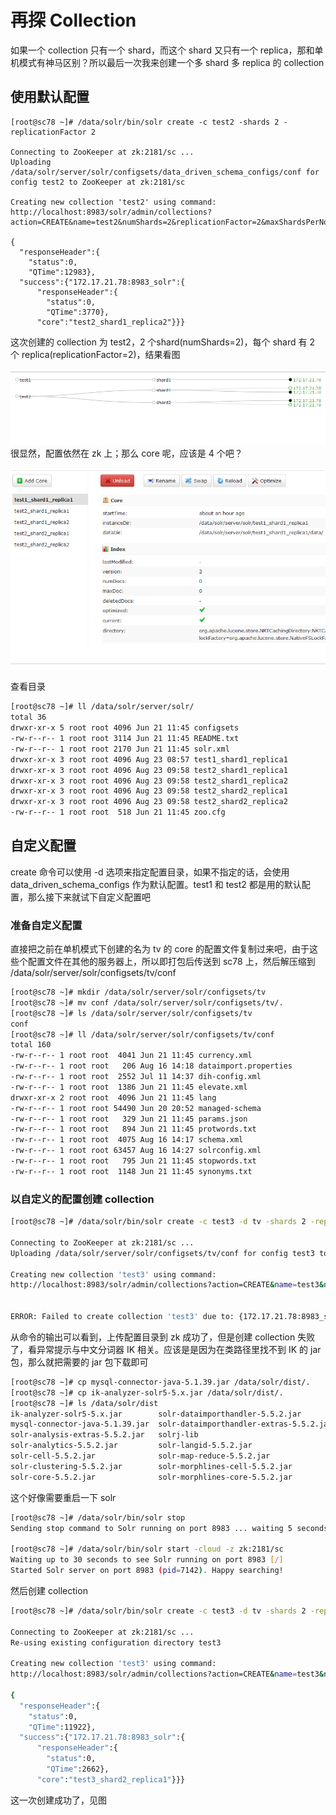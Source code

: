 # 再探 Collection

如果一个 collection 只有一个 shard，而这个 shard 又只有一个 replica，那和单机模式有神马区别？所以最后一次我来创建一个多 shard 多 replica 的 collection

## 使用默认配置

```
[root@sc78 ~]# /data/solr/bin/solr create -c test2 -shards 2 -replicationFactor 2

Connecting to ZooKeeper at zk:2181/sc ...
Uploading /data/solr/server/solr/configsets/data_driven_schema_configs/conf for config test2 to ZooKeeper at zk:2181/sc

Creating new collection 'test2' using command:
http://localhost:8983/solr/admin/collections?action=CREATE&name=test2&numShards=2&replicationFactor=2&maxShardsPerNode=4&collection.configName=test2

{
  "responseHeader":{
    "status":0,
    "QTime":12983},
  "success":{"172.17.21.78:8983_solr":{
      "responseHeader":{
        "status":0,
        "QTime":3770},
      "core":"test2_shard1_replica2"}}}
```

这次创建的 collection 为 test2，2 个shard(numShards=2)，每个 shard 有 2 个 replica(replicationFactor=2)，结果看图

![](sc6.PNG)
很显然，配置依然在 zk 上；那么 core 呢，应该是 4 个吧？

![](sc7.PNG)

查看目录

```bash
[root@sc78 ~]# ll /data/solr/server/solr/
total 36
drwxr-xr-x 5 root root 4096 Jun 21 11:45 configsets
-rw-r--r-- 1 root root 3114 Jun 21 11:45 README.txt
-rw-r--r-- 1 root root 2170 Jun 21 11:45 solr.xml
drwxr-xr-x 3 root root 4096 Aug 23 08:57 test1_shard1_replica1
drwxr-xr-x 3 root root 4096 Aug 23 09:58 test2_shard1_replica1
drwxr-xr-x 3 root root 4096 Aug 23 09:58 test2_shard1_replica2
drwxr-xr-x 3 root root 4096 Aug 23 09:58 test2_shard2_replica1
drwxr-xr-x 3 root root 4096 Aug 23 09:58 test2_shard2_replica2
-rw-r--r-- 1 root root  518 Jun 21 11:45 zoo.cfg
```

## 自定义配置

create 命令可以使用 -d 选项来指定配置目录，如果不指定的话，会使用 data_driven_schema_configs 作为默认配置。test1 和 test2 都是用的默认配置，那么接下来就试下自定义配置吧

### 准备自定义配置

直接把之前在单机模式下创建的名为 tv 的 core 的配置文件复制过来吧，由于这些个配置文件在其他的服务器上，所以即打包后传送到 sc78 上，然后解压缩到 /data/solr/server/solr/configsets/tv/conf

```bash
[root@sc78 ~]# mkdir /data/solr/server/solr/configsets/tv
[root@sc78 ~]# mv conf /data/solr/server/solr/configsets/tv/.
[root@sc78 ~]# ls /data/solr/server/solr/configsets/tv
conf
[root@sc78 ~]# ll /data/solr/server/solr/configsets/tv/conf
total 160
-rw-r--r-- 1 root root  4041 Jun 21 11:45 currency.xml
-rw-r--r-- 1 root root   206 Aug 16 14:18 dataimport.properties
-rw-r--r-- 1 root root  2552 Jul 11 14:37 dih-config.xml
-rw-r--r-- 1 root root  1386 Jun 21 11:45 elevate.xml
drwxr-xr-x 2 root root  4096 Jun 21 11:45 lang
-rw-r--r-- 1 root root 54490 Jun 20 20:52 managed-schema
-rw-r--r-- 1 root root   329 Jun 21 11:45 params.json
-rw-r--r-- 1 root root   894 Jun 21 11:45 protwords.txt
-rw-r--r-- 1 root root  4075 Aug 16 14:17 schema.xml
-rw-r--r-- 1 root root 63457 Aug 16 14:27 solrconfig.xml
-rw-r--r-- 1 root root   795 Jun 21 11:45 stopwords.txt
-rw-r--r-- 1 root root  1148 Jun 21 11:45 synonyms.txt
```
### 以自定义的配置创建 collection

```bash
[root@sc78 ~]# /data/solr/bin/solr create -c test3 -d tv -shards 2 -replicationFactor 2

Connecting to ZooKeeper at zk:2181/sc ...
Uploading /data/solr/server/solr/configsets/tv/conf for config test3 to ZooKeeper at zk:2181/sc

Creating new collection 'test3' using command:
http://localhost:8983/solr/admin/collections?action=CREATE&name=test3&numShards=2&replicationFactor=2&maxShardsPerNode=4&collection.configName=test3


ERROR: Failed to create collection 'test3' due to: {172.17.21.78:8983_solr=org.apache.solr.client.solrj.impl.HttpSolrClient$RemoteSolrException:Error from server at http://172.17.21.78:8983/solr: Error CREATEing SolrCore 'test3_shard1_replica2': Unable to create core [test3_shard1_replica2] Caused by: org.wltea.analyzer.lucene.IKAnalyzer}
```

从命令的输出可以看到，上传配置目录到 zk 成功了，但是创建 collection 失败了，看异常提示与中文分词器 IK 相关。应该是是因为在类路径里找不到 IK 的 jar 包，那么就把需要的 jar 包下载即可

```bash
[root@sc78 ~]# cp mysql-connector-java-5.1.39.jar /data/solr/dist/.
[root@sc78 ~]# cp ik-analyzer-solr5-5.x.jar /data/solr/dist/.
[root@sc78 ~]# ls /data/solr/dist
ik-analyzer-solr5-5.x.jar        solr-dataimporthandler-5.5.2.jar         solr-solrj-5.5.2.jar
mysql-connector-java-5.1.39.jar  solr-dataimporthandler-extras-5.5.2.jar  solr-test-framework-5.5.2.jar
solr-analysis-extras-5.5.2.jar   solrj-lib                                solr-uima-5.5.2.jar
solr-analytics-5.5.2.jar         solr-langid-5.5.2.jar                    solr-velocity-5.5.2.jar
solr-cell-5.5.2.jar              solr-map-reduce-5.5.2.jar                test-framework
solr-clustering-5.5.2.jar        solr-morphlines-cell-5.5.2.jar
solr-core-5.5.2.jar              solr-morphlines-core-5.5.2.jar
```

这个好像需要重启一下 solr

```bash
[root@sc78 ~]# /data/solr/bin/solr stop
Sending stop command to Solr running on port 8983 ... waiting 5 seconds to allow Jetty process 2240 to stop gracefully.

[root@sc78 ~]# /data/solr/bin/solr start -cloud -z zk:2181/sc
Waiting up to 30 seconds to see Solr running on port 8983 [/]
Started Solr server on port 8983 (pid=7142). Happy searching!
```

然后创建 collection

```bash
[root@sc78 ~]# /data/solr/bin/solr create -c test3 -d tv -shards 2 -replicationFactor 2

Connecting to ZooKeeper at zk:2181/sc ...
Re-using existing configuration directory test3

Creating new collection 'test3' using command:
http://localhost:8983/solr/admin/collections?action=CREATE&name=test3&numShards=2&replicationFactor=2&maxShardsPerNode=4&collection.configName=test3

{
  "responseHeader":{
    "status":0,
    "QTime":11922},
  "success":{"172.17.21.78:8983_solr":{
      "responseHeader":{
        "status":0,
        "QTime":2662},
      "core":"test3_shard2_replica1"}}}
```

这一次创建成功了，见图




